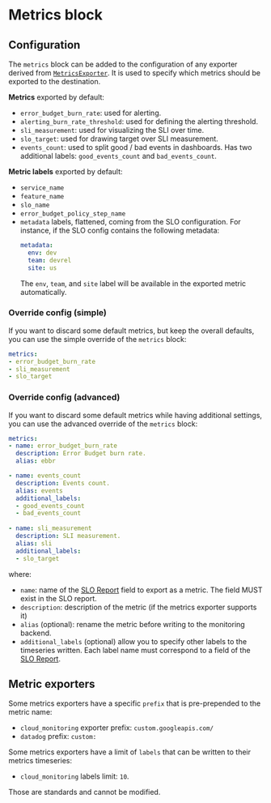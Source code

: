 # Metrics block

## Configuration
The `metrics` block can be added to the configuration of any exporter derived 
from [`MetricsExporter`](../../slo_generator/exporters/base.py#L41). It is used 
to specify which metrics should be exported to the destination.

**Metrics** exported by default:
- `error_budget_burn_rate`: used for alerting.
- `alerting_burn_rate_threshold`: used for defining the alerting threshold.
- `sli_measurement`: used for visualizing the SLI over time.
- `slo_target`: used for drawing target over SLI measurement.
- `events_count`: used to split good / bad events in dashboards. Has two 
additional labels: `good_events_count` and `bad_events_count`.

**Metric labels** exported by default:
- `service_name`
- `feature_name`
- `slo_name`
- `error_budget_policy_step_name`
- `metadata` labels, flattened, coming from the SLO configuration.
  For instance, if the SLO config contains the following metadata:
  ```yaml
  metadata:
    env: dev
    team: devrel
    site: us
  ```
  The `env`, `team`, and `site` label will be available in the exported metric
  automatically.

### Override config (simple)
If you want to discard some default metrics, but keep the overall defaults, you 
can use the simple override of the `metrics` block:
```yaml
metrics:
- error_budget_burn_rate
- sli_measurement
- slo_target
```

### Override config (advanced)
If you want to discard some default metrics while having additional settings,
you can use the advanced override of the `metrics` block:
```yaml
metrics:
- name: error_budget_burn_rate
  description: Error Budget burn rate.
  alias: ebbr

- name: events_count
  description: Events count.
  alias: events
  additional_labels:
  - good_events_count
  - bad_events_count
  
- name: sli_measurement
  description: SLI measurement.
  alias: sli
  additional_labels:
  - slo_target
```

where:
* `name`: name of the [SLO Report](../../tests/unit/fixtures/slo_report_v2.json) 
field to export as a metric. The field MUST exist in the SLO report.
* `description`: description of the metric (if the metrics exporter supports it)
* `alias` (optional): rename the metric before writing to the monitoring 
backend.
* `additional_labels` (optional) allow you to specify other labels to the 
timeseries written. Each label name must correspond to a field of the 
[SLO Report](../../tests/unit/fixtures/slo_report_v2.json).

## Metric exporters
Some metrics exporters have a specific `prefix` that is pre-prepended to the 
metric name:
* `cloud_monitoring` exporter prefix: `custom.googleapis.com/`
* `datadog` prefix: `custom:`

Some metrics exporters have a limit of `labels` that can be written to their 
metrics timeseries:
* `cloud_monitoring` labels limit: `10`.

Those are standards and cannot be modified.
